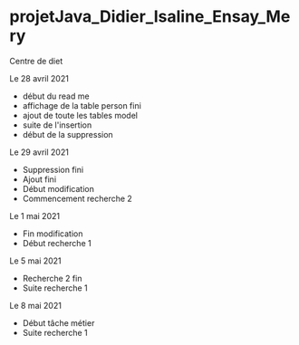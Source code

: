 # projetJava_Didier_Isaline_Ensay_Mery
Centre de diet

Le 28 avril 2021 
 -  début du read me 
 -  affichage de la table person fini
 -  ajout de toute les tables model
 -  suite de l'insertion 
 -  début de la suppression 

Le 29 avril 2021
 - Suppression fini
 - Ajout fini 
 - Début modification
 - Commencement recherche 2

Le 1 mai 2021
 - Fin modification
 - Début recherche 1 

Le 5 mai 2021
 - Recherche 2 fin
 - Suite recherche 1

Le 8 mai 2021
 - Début tâche métier
 - Suite recherche 1
 
